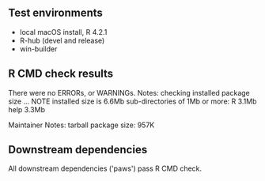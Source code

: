 ## Test environments

* local macOS install, R 4.2.1
* R-hub (devel and release)
* win-builder

## R CMD check results

There were no ERRORs, or WARNINGs.
Notes:
checking installed package size ... NOTE
  installed size is  6.6Mb
  sub-directories of 1Mb or more:
    R      3.1Mb
    help   3.3Mb

Maintainer Notes: tarball package size: 957K

## Downstream dependencies

All downstream dependencies ('paws') pass R CMD check.
